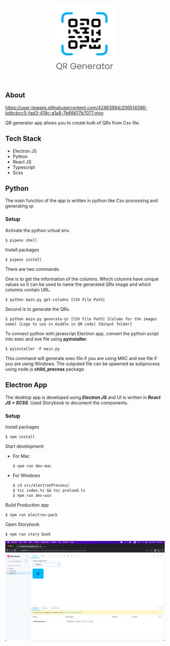<div align="center">
    <img src="./imgs/icon.png" width="200" />
</div>
<br/>

## About

https://user-images.githubusercontent.com/42463994/206514586-bdbcbcc5-fad3-419c-a1a8-7b66617b7077.mov

QR generator app allows you to create bulk of QRs from Csv file.

## Tech Stack

- Electron JS
- Python
- React JS
- Typescript
- Scss

## Python

The main function of the app is written in python like Csv processing and generating qr.

### Setup

Activate the python virtual env.

```
$ pipenv shell
```

Install packages

```
$ pipenv install
```

There are two commands.

One is to get the information of the columns. Which columns have unique values so it can be used to name the generated QRs image and which columns contain URL.

```
$ python main.py get-columns [CSV File Path]
```

Second is to generate the QRs.

```
$ python main.py generate-qr [CSV File Path] [Column for the images name] [Logo to use in middle in QR code] [Output folder]
```

To connect python with javascript Electron app, convert the python script into exec and exe file using **pyinstaller**.

```
$ pyinstaller -F main.py
```

This command will generate exec file if you are using MAC and exe file if you are using Windows.
The outputed file can be spawned as subprocess using node js **child_process** package.

## Electron App

The desktop app is developed using **_Electron JS_** and UI is written in **_React JS + SCSS_**.
Used Storybook to document the components.

### Setup

Install packages

```
$ npm install
```

Start development

- For Mac
  ```
  $ npm run dev-mac
  ```
- For Windows
  ```
  $ cd src/electronProcess/
  $ tsc index.ts && tsc preload.ts
  $ npm run dev-win
  ```

Build Production app

```
$ npm run electron-pack
```

Open Storybook

```
$ npm run story book
```

![story-book](imgs/storybook.png)
